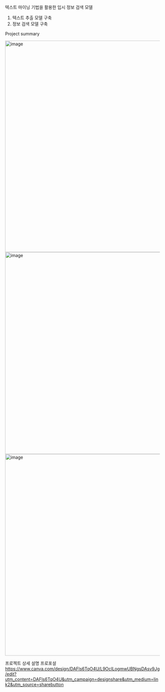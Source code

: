 텍스트 마이닝 기법을 활용한 입시 정보 검색 모델
1. 텍스트 추출 모델 구축
2. 정보 검색 모델 구축

Project summary


<img width="686" alt="image" src="https://github.com/mlnzlk/info_Search_Model/assets/93921790/0458d646-bba9-4126-a58e-672e355555f6">
<img width="655" alt="image" src="https://github.com/mlnzlk/info_Search_Model/assets/93921790/2dd7685c-16f1-4e65-8bd4-c875441c9dcc">
<img width="654" alt="image" src="https://github.com/mlnzlk/info_Search_Model/assets/93921790/61c14eff-18f8-457e-8173-a270ad28946a">



프로젝트 상세 설명 프로포설
https://www.canva.com/design/DAFls6TqO4U/L9OcILogmwUBNgsDAsv9Jg/edit?utm_content=DAFls6TqO4U&utm_campaign=designshare&utm_medium=link2&utm_source=sharebutton
